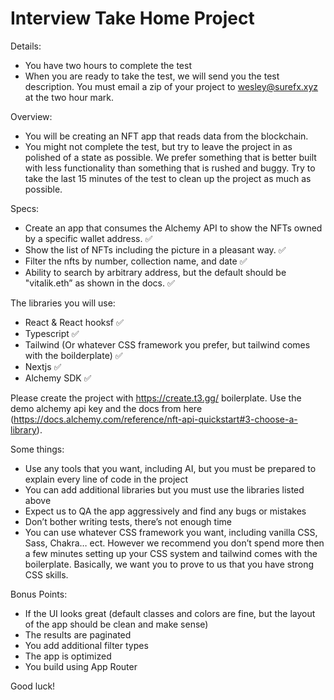 # Interview Take Home Project

Details:

- You have two hours to complete the test
- When you are ready to take the test, we will send you the test description. You must email a zip of your project to [wesley@surefx.xyz](mailto:wesley@surefx.xyz) at the two hour mark.

Overview:

- You will be creating an NFT app that reads data from the blockchain.
- You might not complete the test, but try to leave the project in as polished of a state as possible. We prefer something that is better built with less functionality than something that is rushed and buggy. Try to take the last 15 minutes of the test to clean up the project as much as possible.

Specs:

- Create an app that consumes the Alchemy API to show the NFTs owned by a specific wallet address. ✅
- Show the list of NFTs including the picture in a pleasant way. ✅
- Filter the nfts by number, collection name, and date ✅
- Ability to search by arbitrary address, but the default should be "vitalik.eth” as shown in the docs. ✅

The libraries you will use:

- React & React hooksf ✅
- Typescript ✅
- Tailwind (Or whatever CSS framework you prefer, but tailwind comes with the boilderplate) ✅
- Nextjs ✅
- Alchemy SDK ✅

Please create the project with https://create.t3.gg/ boilerplate. Use the demo alchemy api key and the docs from here (https://docs.alchemy.com/reference/nft-api-quickstart#3-choose-a-library).

Some things:

- Use any tools that you want, including AI, but you must be prepared to explain every line of code in the project
- You can add additional libraries but you must use the libraries listed above
- Expect us to QA the app aggressively and find any bugs or mistakes
- Don’t bother writing tests, there’s not enough time
- You can use whatever CSS framework you want, including vanilla CSS, Sass, Chakra… ect. However we recommend you don’t spend more then a few minutes setting up your CSS system and tailwind comes with the boilerplate. Basically, we want you to prove to us that you have strong CSS skills.

Bonus Points:

- If the UI looks great (default classes and colors are fine, but the layout of the app should be clean and make sense)
- The results are paginated
- You add additional filter types
- The app is optimized
- You build using App Router

Good luck!
